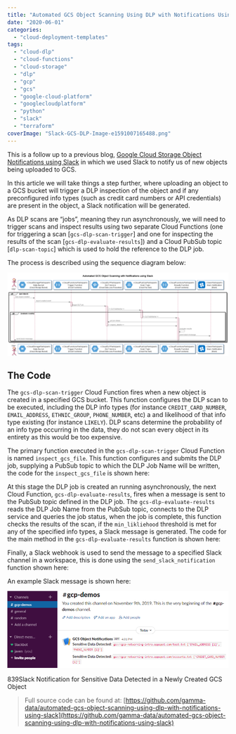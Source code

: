 ```yaml
---
title: "Automated GCS Object Scanning Using DLP with Notifications Using Slack"
date: "2020-06-01"
categories: 
  - "cloud-deployment-templates"
tags: 
  - "cloud-dlp"
  - "cloud-functions"
  - "cloud-storage"
  - "dlp"
  - "gcp"
  - "gcs"
  - "google-cloud-platform"
  - "googlecloudplatform"
  - "python"
  - "slack"
  - "terraform"
coverImage: "Slack-GCS-DLP-Image-e1591007165488.png"
---
```


This is a follow up to a previous blog, [Google Cloud Storage Object Notifications using Slack](https://cloudywithachanceofbigdata.com/google-cloud-storage-object-notifications-using-slack/) in which we used Slack to notify us of new objects being uploaded to GCS.

In this article we will take things a step further, where uploading an object to a GCS bucket will trigger a DLP inspection of the object and if any preconfigured info types (such as credit card numbers or API credentials) are present in the object, a Slack notification will be generated.

As DLP scans are “jobs”, meaning they run asynchronously, we will need to trigger scans and inspect results using two separate Cloud Functions (one for triggering a scan \[`gcs-dlp-scan-trigger`\] and one for inspecting the results of the scan \[`gcs-dlp-evaluate-results`\]) and a Cloud PubSub topic \[`dlp-scan-topic`\] which is used to hold the reference to the DLP job.

The process is described using the sequence diagram below:

[![](images/dlp-notifications-using-slack-1024x386.png)](https://cloudywithachanceofbigdata.com/wp-content/uploads/2020/10/Automated-GCS-Object-Scanning-with-Notifications-using-Slack.png)

## The Code

The `gcs-dlp-scan-trigger` Cloud Function fires when a new object is created in a specified GCS bucket. This function configures the DLP scan to be executed, including the DLP info types (for instance `CREDIT_CARD_NUMBER`, `EMAIL_ADDRESS`, `ETHNIC_GROUP`, `PHONE_NUMBER`, etc) a and likelihood of that info type existing (for instance `LIKELY`). DLP scans determine the probability of an info type occurring in the data, they do not scan every object in its entirety as this would be too expensive.

The primary function executed in the `gcs-dlp-scan-trigger` Cloud Function is named `inspect_gcs_file`. This function configures and submits the DLP job, supplying a PubSub topic to which the DLP Job Name will be written, the code for the `inspect_gcs_file` is shown here:

<script src="https://gist.github.com/jeffreyaven/913a4457f43bc7b80e4405dd01f7b64d.js"></script>

At this stage the DLP job is created an running asynchronously, the next Cloud Function, `gcs-dlp-evaluate-results`, fires when a message is sent to the PubSub topic defined in the DLP job. The `gcs-dlp-evaluate-results` reads the DLP Job Name from the PubSub topic, connects to the DLP service and queries the job status, when the job is complete, this function checks the results of the scan, if the `min_likliehood` threshold is met for any of the specified info types, a Slack message is generated. The code for the main method in the `gcs-dlp-evaluate-results` function is shown here:

<script src="https://gist.github.com/jeffreyaven/ab377f6c3e448ae7c623d057239e05ed.js"></script>

Finally, a Slack webhook is used to send the message to a specified Slack channel in a workspace, this is done using the `send_slack_notification` function shown here:

<script src="https://gist.github.com/jeffreyaven/15d9e7c0922c26b680bed81abfcbadff.js"></script>

An example Slack message is shown here:

[![](images/gcs-dlp-results-slack-notification.png)](https://cloudywithachanceofbigdata.com/wp-content/uploads/2020/06/gcs-dlp-results-slack-notification.png)

839Slack Notification for Sensitive Data Detected in a Newly Created GCS Object

> Full source code can be found at: [https://github.com/gamma-data/automated-gcs-object-scanning-using-dlp-with-notifications-using-slack](https://github.com/gamma-data/automated-gcs-object-scanning-using-dlp-with-notifications-using-slack)
